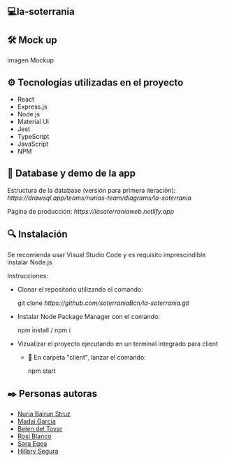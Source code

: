 ## 💻la-soterrania

## 🛠️ Mock up

 imagen Mockup

## ⚙️ Tecnologías utilizadas en el proyecto

<ul>
    <li>React</li>
    <li>Express.js</li>
    <li>Node.js</li>
    <li>Material UI</li>
    <li>Jest</li>
    <li>TypeScript</li>
    <li>JavaScript</li>
    <li>NPM</li>
    
</ul>

## :eyes: Database y demo de la app

<p>Estructura de la database (versión para primera iteración): <i>https://drawsql.app/teams/nurias-team/diagrams/la-soterrania</i></p> 
<p>Página de producción: <i>https://lasoterraniaweb.netlify.app</i></p> 


## 🔍 Instalación

<p> Se recomienda usar Visual Studio Code y es requisito imprescindible instalar Node.js</p>
<p> Instrucciones:</p>
    <ul>
        <li>Clonar el repositorio utilizando el comando:</li>
            <p>git clone <i>https://github.com/soterraniaBcn/la-soterrania.git</i></p> 
        <li>Instalar Node Package Manager con el comando: </li> 
             <p>npm install / npm i</p>
        <li>Vizualizar el proyecto ejecutando en un terminal integrado para client</li> 
            <ul> 
                <li>📂 En carpeta "client", lanzar el comando:</li> 
                    <p>npm start</p>
            </ul>
    </ul>

## ✒️ Personas autoras

<ul> 
    <li><a href="https://github.com/nuria-b">Nuria Bairun Struz</a></li> 
    <li><a href="https://github.com/madag7">Madai Garcia</a></li>
    <li><a href="https://github.com/Nedeltoga">Belen del Tovar</a></li>
    <li><a href="https://github.com/RoseB98">Rosi Blanco</a></li>
    <li><a href="https://github.com/Saracode13">Sara Egea</a></li>
    <li><a href="https://github.com/hilla-sb">Hillary Segura</a></li>
</ul> 
